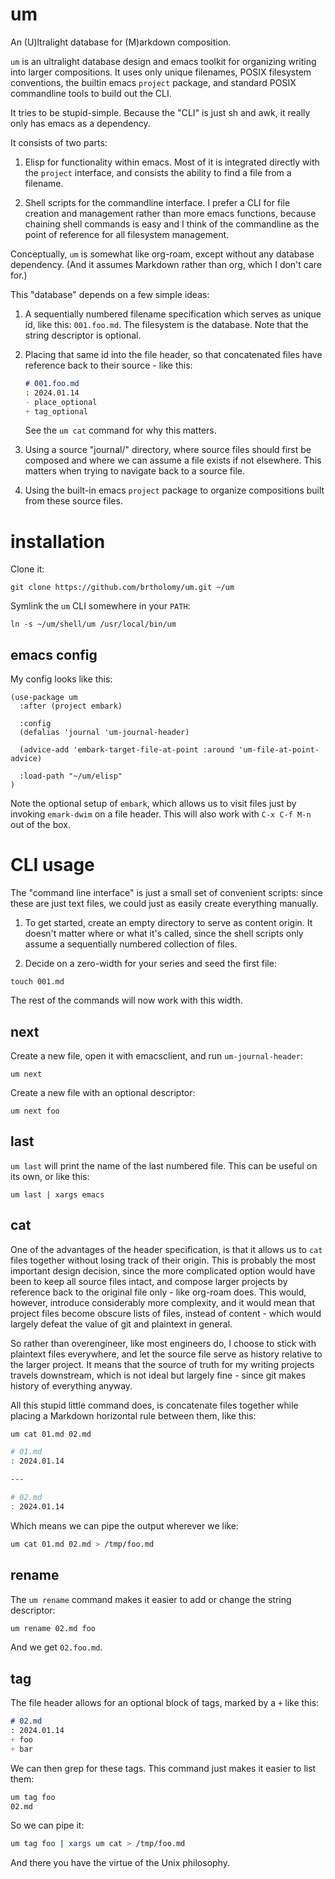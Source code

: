 # um

An (U)ltralight database for (M)arkdown composition.

`um` is an ultralight database design and emacs toolkit for organizing writing into larger compositions. It uses only unique filenames, POSIX filesystem conventions, the builtin emacs `project` package, and standard POSIX commandline tools to build out the CLI.

It tries to be stupid-simple. Because the "CLI" is just sh and awk, it really only has emacs as a dependency.

It consists of two parts:

1. Elisp for functionality within emacs. Most of it is integrated directly with the `project` interface, and consists the ability to find a file from a filename.

2. Shell scripts for the commandline interface. I prefer a CLI for file creation and management rather than more emacs functions, because chaining shell commands is easy and I think of the commandline as the point of reference for all filesystem management.

Conceptually, `um` is somewhat like org-roam, except without any database dependency. (And it assumes Markdown rather than org, which I don't care for.)

This "database" depends on a few simple ideas:

1. A sequentially numbered filename specification which serves as unique id, like this: `001.foo.md`.  The filesystem is the database. Note that the string descriptor is optional.

2. Placing that same id into the file header, so that concatenated files have reference back to their source - like this:

    ```markdown
    # 001.foo.md
    : 2024.01.14
    - place_optional
    + tag_optional
    ```

    See the `um cat` command for why this matters.

3. Using a source "journal/" directory, where source files should first be composed and where we can assume a file exists if not elsewhere. This matters when trying to navigate back to a source file.

4. Using the built-in emacs `project` package to organize compositions built from these source files.

# installation

Clone it:

```
git clone https://github.com/brtholomy/um.git ~/um
```

Symlink the `um` CLI somewhere in your `PATH`:

```
ln -s ~/um/shell/um /usr/local/bin/um
```

## emacs config

My config looks like this:

```elisp
(use-package um
  :after (project embark)

  :config
  (defalias 'journal 'um-journal-header)

  (advice-add 'embark-target-file-at-point :around 'um-file-at-point-advice)

  :load-path "~/um/elisp"
)
```

Note the optional setup of `embark`, which allows us to visit files just by invoking `emark-dwim` on a file header. This will also work with `C-x C-f M-n` out of the box.

# CLI usage

The "command line interface" is just a small set of convenient scripts: since these are just text files, we could just as easily create everything manually.

1. To get started, create an empty directory to serve as content origin. It doesn't matter where or what it's called, since the shell scripts only assume a sequentially numbered collection of files.

2. Decide on a zero-width for your series and seed the first file:

  ```
  touch 001.md
  ```

  The rest of the commands will now work with this width.

## next

Create a new file, open it with emacsclient, and run `um-journal-header`:

```
um next
```

Create a new file with an optional descriptor:

```
um next foo
```

## last

`um last` will print the name of the last numbered file. This can be useful on its own, or like this:

```
um last | xargs emacs
```

## cat

One of the advantages of the header specification, is that it allows us to `cat` files together without losing track of their origin. This is probably the most important design decision, since the more complicated option would have been to keep all source files intact, and compose larger projects by reference back to the original file only - like org-roam does. This would, however, introduce considerably more complexity, and it would mean that project files become obscure lists of files, instead of content - which would largely defeat the value of git and plaintext in general.

So rather than overengineer, like most engineers do, I choose to stick with plaintext files everywhere, and let the source file serve as history relative to the larger project. It means that the source of truth for my writing projects travels downstream, which is not ideal but largely fine - since git makes history of everything anyway.

All this stupid little command does, is concatenate files together while placing a Markdown horizontal rule between them, like this:

```sh
um cat 01.md 02.md

# 01.md
: 2024.01.14

---

# 02.md
: 2024.01.14
```

Which means we can pipe the output wherever we like:

```sh
um cat 01.md 02.md > /tmp/foo.md
```

## rename

The `um rename` command makes it easier to add or change the string descriptor:

```sh
um rename 02.md foo
```

And we get `02.foo.md`.

## tag

The file header allows for an optional block of tags, marked by a `+` like this:

```markdown
# 02.md
: 2024.01.14
+ foo
+ bar
```

We can then grep for these tags. This command just makes it easier to list them:

```sh
um tag foo
02.md
```

So we can pipe it:

```sh
um tag foo | xargs um cat > /tmp/foo.md
```

And there you have the virtue of the Unix philosophy.
